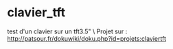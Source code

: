 # clavier_tft
test d'un clavier sur un tft3.5" \\
Projet sur : http://patsour.fr/dokuwiki/doku.php?id=projets:claviertft
